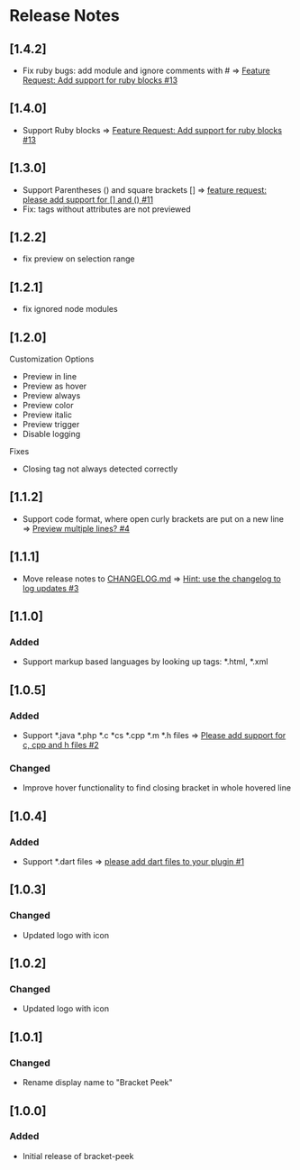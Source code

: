 # Release Notes
## [1.4.2]
- Fix ruby bugs: add module and ignore comments with # => [Feature Request: Add support for ruby blocks #13](https://github.com/j0meinaster/bracket-peek/issues/13)
## [1.4.0]
- Support Ruby blocks => [Feature Request: Add support for ruby blocks #13](https://github.com/j0meinaster/bracket-peek/issues/13)
## [1.3.0]
- Support Parentheses () and square brackets []  => [feature request: please add support for [] and () #11](https://github.com/j0meinaster/bracket-peek/issues/11)
- Fix: tags without attributes are not previewed
## [1.2.2]
- fix preview on selection range
## [1.2.1]
- fix ignored node modules
## [1.2.0]
Customization Options
- Preview in line
- Preview as hover
- Preview always
- Preview color
- Preview italic
- Preview trigger
- Disable logging

Fixes 
- Closing tag not always detected correctly

## [1.1.2]
- Support code format, where open curly brackets are put on a new line => [Preview multiple lines? #4](https://github.com/j0meinaster/bracket-peek/issues/4)
## [1.1.1]
- Move release notes to [CHANGELOG.md](https://github.com/j0meinaster/bracket-peek/blob/master/CHANGELOG.md) => [Hint: use the changelog to log updates #3](https://github.com/j0meinaster/bracket-peek/issues/3)
## [1.1.0]
### Added
- Support markup based languages by looking up tags: *.html, *.xml 
## [1.0.5]
### Added
- Support *.java *.php *.c *cs *.cpp *.m *.h files => [Please add support for c, cpp and h files #2](https://github.com/j0meinaster/bracket-peek/issues/2)
### Changed
- Improve hover functionality to find closing bracket in whole hovered line 
## [1.0.4]
### Added
- Support *.dart files => [please add dart files to your plugin #1](https://github.com/j0meinaster/bracket-peek/issues/2)
## [1.0.3]  
### Changed
- Updated logo with icon
## [1.0.2]
### Changed
- Updated logo with icon
## [1.0.1]
### Changed
- Rename display name to "Bracket Peek"
## [1.0.0]
### Added
- Initial release of bracket-peek